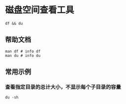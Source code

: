 
# 磁盘空间查看工具

    df && du


## 帮助文档

    man df # info df
    man du # info du

## 常用示例


### 查看指定目录的总计大小，不显示每个子目录的容量

    du -sh


